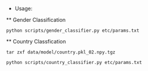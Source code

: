 * Usage:

** Gender Classification

```
python scripts/gender_classifier.py etc/params.txt 
```

** Country Classfication

```
tar zxf data/model/country.pkl_02.npy.tgz
```


```
python scripts/country_classifier.py etc/params.txt
```

